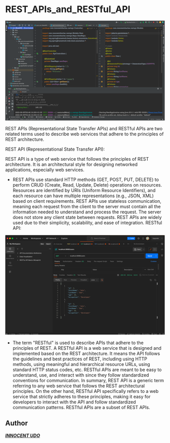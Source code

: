 # REST_APIs_and_RESTful_API
<img src="https://github.com/Innocentsax/REST_APIs_and_RESTful_API/blob/main/rest/Screenshot%202023-08-05%20at%202.46.46%20AM.png">

REST APIs (Representational State Transfer APIs) and RESTful APIs are two related terms used to describe web services that adhere to the principles of REST architecture.

REST API (Representational State Transfer API):

REST API is a type of web service that follows the principles of REST architecture.
It is an architectural style for designing networked applications, especially web services.

+ REST APIs use standard HTTP methods (GET, POST, PUT, DELETE) to perform CRUD (Create, Read, Update, Delete) operations on resources.
Resources are identified by URIs (Uniform Resource Identifiers), and each resource can have multiple representations (e.g., JSON, XML) based on client requirements.
REST APIs use stateless communication, meaning each request from the client to the server must contain all the information needed to understand and process the request. The server does not store any client state between requests.
REST APIs are widely used due to their simplicity, scalability, and ease of integration.
RESTful API:

<img src="https://github.com/Innocentsax/REST_APIs_and_RESTful_API/blob/main/rest/Screenshot%202023-08-05%20at%202.48.50%20AM.png">

+ The term "RESTful" is used to describe APIs that adhere to the principles of REST.
A RESTful API is a web service that is designed and implemented based on the REST architecture.
It means the API follows the guidelines and best practices of REST, including using HTTP methods, using meaningful and hierarchical resource URLs, using standard HTTP status codes, etc.
RESTful APIs are meant to be easy to understand, use, and interact with since they follow standardized conventions for communication.
In summary, REST API is a generic term referring to any web service that follows the REST architectural principles. On the other hand, RESTful API specifically refers to a web service that strictly adheres to these principles, making it easy for developers to interact with the API and follow standardized communication patterns. RESTful APIs are a subset of REST APIs.




## Author
___[INNOCENT UDO](https://github.com/Innocentsax)___

